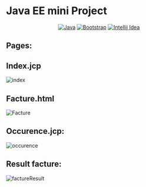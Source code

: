 # Java EE mini Project 
<div align="center">

[![Java](https://img.shields.io/badge/Java-ED8B00?style=for-the-badge&logo=openjdk&logoColor=white)](Link)
[![Bootstrap](https://img.shields.io/badge/Bootstrap-563D7C?style=for-the-badge&logo=bootstrap&logoColor=white)](Link)
[![Intellij Idea](https://img.shields.io/badge/IntelliJ_IDEA-000000.svg?style=for-the-badge&logo=intellij-idea&logoColor=white)](Link)
</div>

## Pages:
## Index.jcp
![index](https://github.com/Marouane-Elgoumiri/TP-Evaluation-N1-JEE/assets/96888594/7d931887-2352-4de4-a855-77db226d6766)

## Facture.html
![Facture](https://github.com/Marouane-Elgoumiri/TP-Evaluation-N1-JEE/assets/96888594/75d43806-ee20-4d79-b95b-caa0629e51a3)

## Occurence.jcp:
![occurence](https://github.com/Marouane-Elgoumiri/TP-Evaluation-N1-JEE/assets/96888594/dc61ed66-338c-4374-b48b-80d9af2c6917)

## Result facture:
![factureResult](https://github.com/Marouane-Elgoumiri/TP-Evaluation-N1-JEE/assets/96888594/ff15240c-6751-4b23-9a0d-f958350a4fb1)
